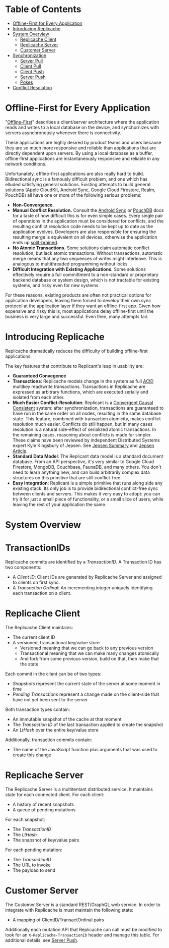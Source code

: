 # Table of Contents

* [Offline-First for Every Application](#offline-first-for-every-application)
* [Introducing Replicache](#introducing-replicache)
* [System Overview](#system-overview)
  * [Replicache Client](#replicache-client)
  * [Replicache Server](#replicache-service)
  * [Customer Server](#customer-service)
* [Synchronization](#synchronization)
  * [Server Pull](#server-pull)
  * [Client Pull](#client-pull)
  * [Client Push](#client-push)
  * [Server Push](#server-push)
  * [Pokes](#pokes)
* [Conflict Resolution](#conflict-resolution)

# Offline-First for Every Application

"[Offline-First](https://www.google.com/search?q=offline+first)" describes a client/server architecture where
the application reads and writes to a local database on the device, and synchornizes with servers asynchronously whenever
there is connectivity.

These applications are highly desired by product teams and users because they are so much more responsive and
reliable than applications that are directly dependent upon servers. By using a local database as a buffer, offline-first
applications are instantaneously responsive and reliable in any network conditions.

Unfortunately, offline-first applications are also really hard to build. Bidirectional
sync is a famously difficult problem, and one which has elluded satisfying general
solutions. Existing attempts to build general solutions (Apple CloudKit, Android Sync, Google Cloud Firestore, Realm, PouchDB) all have one or more of the following serious problems:

* **Non-Convergence.**
* **Manual Conflict Resolution.** Consult the [Android Sync](http://www.androiddocs.com/training/cloudsave/conflict-res.html) or [PouchDB](https://pouchdb.com/guides/conflicts.html) docs for a taste of how difficult this is for even simple cases. Every single pair of operations in the application must be considered for conflicts, and the resulting conflict resolution code needs to be kept up to date as the application evolves. Developers are also responsible for ensuring the resulting merge is equivalent on all devices, otherwise the application ends up [split-brained](https://en.wikipedia.org/wiki/Split-brain_(computing)).
* **No Atomic Transactions.** Some solutions claim automatic conflict resolution, but lack atomic transactions. Without transactions, automatic merge means that any two sequences of writes might interleave. This is analogous to multithreaded programming without locks.
* **Difficult Integration with Existing Applications.** Some solutions effectively require a full committment to a non-standard or proprietary backend database or system design, which is not tractable for existing systems, and risky even for new systems.

For these reasons, existing products are often not practical options for application developers, leaving them
forced to develop their own sync protocol at the application layer if they want an offline-first app. Given how expensive and risky this is, most applications delay offline-first until the business is very large and successful. Even then, many attempts fail.

# Introducing Replicache

Replicache dramatically reduces the difficulty of building offline-first applications.

The key features that contribute to Replicant's leap in usability are:

* **Guaranteed Convegence**
* **Transactions**: Replicache models change in the system as full [ACID](https://en.wikipedia.org/wiki/ACID_(computer_science)) multikey read/write 
transactions. Transactions in Replicache are expressed as arbitrary functions, which are executed serially and isolated from 
each other.
* **Much Easier Conflict-Resolution**: Replicant is a [Convergent Causal Consistent](https://jepsen.io/consistency/models/causal) system: after synchronization, transactions are guaranteed to have run in the same order on all nodes, resulting in the same database state. This feature, combined with transaction atomicity,
makes conflict resolution much easier. Conflicts do still happen, but in many cases resolution is a natural side-effect of serialized atomic transactions. In the remaining cases, reasoning about conflicts is made far simpler. These claims have been reviewed by independent Distributed Systems expert Kyle Kingsbury of Jepsen. See [Jepsen Summary](jepsen-summary.md) and [Jepsen Article](jepsen-article.pdf).
* **Standard Data Model**: The Replicant data model is a standard document database. From an API perspective, it's
very similar to Google Cloud Firestore, MongoDB, Couchbase, FaunaDB, and many others. You don't need to learn anything new, 
and can build arbitrarily complex data structures on this primitive that are still conflict-free.
* **Easy Integration**: Replicant is a simple primitive that runs along side any existing stack. Its only job is to provide bidirectional conflict-free sync between clients and servers. This makes it very easy to adopt: you can try it for just a small piece of functionality, or a small slice of users, while leaving the rest of your application the same.

# System Overview

# TransactionIDs

Replicache commits are identified by a _TransactionID_. A Transaction ID has two components:

* A *Client ID*: Client IDs are generated by Replicache Server and assigned to clients on first sync.
* A *Transaction Ordinal*: An incrementing integer uniquely identifying each transaction on a client.

# Replicache Client

The Replicache Client maintains:

* The current client ID
* A versioned, transactional key/value store
  * Versioned meaning that we can go back to any previous version
  * Transactional meaning that we can make many changes atomically
  * And fork from some previous version, build on that, then make that the state

Each commit in the client can be of two types:
* *Snapshots* represent the current state of the server at some moment in time
* *Pending Transactions* represent a change made on the client-side that have not yet been sent to the server

Both transaction types contain:
* An immutable snapshot of the cache at that moment
* The *Transaction ID* of the last transaction applied to create the snapshot
* An *LtHash* over the entire key/value store

Additionally, transaction commits contain:
* The name of the JavaScript function plus arguments that was used to create this change

# Replicache Server

The Replicache Server is a multitentant distributed service. It maintains state for each connected client. For each client:

* A history of recent snapshots
* A queue of pending mutations

For each snapshot:

* The *TransactionID*
* The *LtHash*
* The snapshot of key/value pairs

For each pending mutation:

* The *TransactionID*
* The URL to invoke
* The payload to send

# Customer Server

The Customer Server is a standard REST/GraphQL web service. In order to integrate with Replicache is must maintain the following state:

* A mapping of ClientID/TransactOrdinal pairs

Additionally each mutation API that Replicache can call must be modified to look for an `X-Replicache-TransactionID` header and manage this table. For additional details, see [Server Push](#server-push).
